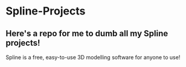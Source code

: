 # Spline-Projects

## Here's a repo for me to dumb all my Spline projects!
Spline is a free, easy-to-use 3D modelling software for anyone to use! 

